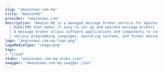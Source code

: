 ```yaml
---
slug: "amazonaws-com-mq"
title: "AmazonMQ"
provider: "amazonaws.com"
description: "Amazon MQ is a managed message broker service for Apache ActiveMQ and\
  \ RabbitMQ that makes it easy to set up and operate message brokers in the cloud.\
  \ A message broker allows software applications and components to communicate using\
  \ various programming languages, operating systems, and formal messaging protocols."
logo: "amazonaws.com-mq-logo.png"
logoMediaType: "image/png"
tags:
- "cloud"
stubs: "amazonaws.com-mq-stubs.json"
swagger: "amazonaws.com-mq-swagger.json"
---
```

